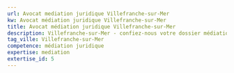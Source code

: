 ```yaml
---
url: Avocat mediation juridique Villefranche-sur-Mer
kw: Avocat médiation juridique Villefranche-sur-Mer
title: Avocat médiation juridique Villefranche-sur-Mer
description: Villefranche-sur-Mer - confiez-nous votre dossier médiation juridique
tag_ville: Villefranche-sur-Mer
competence: médiation juridique
expertise: mediation
extertise_id: 5
---
```

